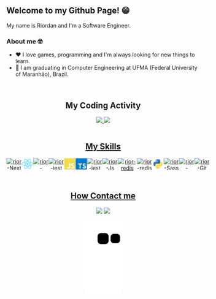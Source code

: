 ## Welcome to my Github Page! 😁

My name is Riordan and I'm a Software Engineer. 

### About me 🤓
- ❤️ I love games, programming and I'm always looking for new things to learn.
- 📖 I am graduating in Computer Engineering at UFMA (Federal University of Maranhão), Brazil.

<br>

 <div align="center">
   <h2>My Coding Activity </h2>
 </div>
    
<div align="center">
  <a href="https://github.com/riordansantos">
  <img height="180em" src="https://github-readme-stats.vercel.app/api?username=riordansantos&show_icons=true&theme=dark&include_all_commits=true&count_private=true"/>
  <img height="180em" src="https://github-readme-stats.vercel.app/api/top-langs/?username=riordansantos&layout=compact&langs_count=7&theme=dark"/>
</div>
  
<br>
<div align="center">
  <h2>My Skills</h2>
</div>
  
<div align="center" style="display: flex">
  <img align="center" alt="rior-Next" height="30" width="40" src="https://cdn.jsdelivr.net/gh/devicons/devicon@latest/icons/nextjs/nextjs-original.svg">
   <img align="center" alt="rior-React" height="30" width="40" src="https://raw.githubusercontent.com/devicons/devicon/master/icons/react/react-original.svg"/>
  <img align="center" alt="rior-NEST" height="30" width="40" src="https://cdn.jsdelivr.net/gh/devicons/devicon@latest/icons/nestjs/nestjs-original-wordmark.svg">
 <img align="center" alt="rior-jest" height="30" width="40" src="https://cdn.jsdelivr.net/gh/devicons/devicon@latest/icons/nodejs/nodejs-original-wordmark.svg" />
  <img align="center" alt="rior-Js" height="30" width="40" src="https://raw.githubusercontent.com/devicons/devicon/master/icons/javascript/javascript-plain.svg">
 <img align="center" alt="rior-Ts" height="30" width="40" src="https://raw.githubusercontent.com/devicons/devicon/master/icons/typescript/typescript-plain.svg"/>
 <img align="center" alt="rior-jest" height="30" width="40" src="https://cdn.jsdelivr.net/gh/devicons/devicon/icons/jest/jest-plain.svg" />
  <img align="center" alt="rior-Js" height="30" width="40" src="https://cdn.jsdelivr.net/gh/devicons/devicon/icons/docker/docker-original-wordmark.svg">
   <img align="center" alt="rior-redis" height="40" width="50" src="https://cdn.jsdelivr.net/gh/devicons/devicon@latest/icons/prisma/prisma-original-wordmark.svg" />
   <img align="center" alt="rior-redis" height="30" width="40" src="https://cdn.jsdelivr.net/gh/devicons/devicon/icons/tailwindcss/tailwindcss-original-wordmark.svg" />
  <img align="center" alt="rior-Python" height="30" width="40" src="https://raw.githubusercontent.com/devicons/devicon/master/icons/python/python-original.svg"/> 
  <img align="center" alt="rior-Sass" height="30" width="40" src="https://cdn.jsdelivr.net/gh/devicons/devicon/icons/sass/sass-original.svg"/> 
  <img align="center" alt="rior-Figma" height="30" width="40" src="https://cdn.jsdelivr.net/gh/devicons/devicon/icons/figma/figma-original.svg"/> 
  <img align="center" alt="rior-Git" height="30" width="40" src="https://cdn.jsdelivr.net/gh/devicons/devicon/icons/git/git-original-wordmark.svg"/> 
</div>
  <br/>
<div align="center">
  <h2>How Contact me</h2>
</div>

<div align="center">
  <a href = "mailto:riordan3607@gmail.com"><img src="https://img.shields.io/badge/Gmail-D14836?style=for-the-badge&logo=gmail&logoColor=white" target="_blank"></a>
  <a href="https://www.linkedin.com/in/riordan-santos-54800b108/" target="_blank"><img src="https://img.shields.io/badge/-LinkedIn-%230077B5?style=for-the-badge&logo=linkedin&logoColor=white" target="_blank"></a> 
  
  ![Snake animation](https://github.com/riordansantos/riordansantos/blob/output/github-contribution-grid-snake.svg)
</div>
